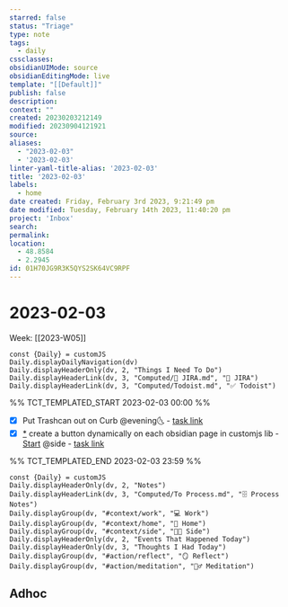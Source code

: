 ```yaml
---
starred: false
status: "Triage"
type: note
tags:
  - daily
cssclasses: 
obsidianUIMode: source
obsidianEditingMode: live
template: "[[Default]]"
publish: false
description: 
context: ""
created: 20230203212149
modified: 20230904121921
source: 
aliases:
  - "2023-02-03"
  - '2023-02-03'
linter-yaml-title-alias: '2023-02-03'
title: '2023-02-03'
labels:
  - home
date created: Friday, February 3rd 2023, 9:21:49 pm
date modified: Tuesday, February 14th 2023, 11:40:20 pm
project: 'Inbox'
search: 
permalink: 
location:
  - 48.8584
  - 2.2945
id: 01H70JG9R3K5QYS2SK64VC9RPF
---
```


# 2023-02-03

Week: [[2023-W05]]

```dataviewjs
const {Daily} = customJS
Daily.displayDailyNavigation(dv)
Daily.displayHeaderOnly(dv, 2, "Things I Need To Do")
Daily.displayHeaderLink(dv, 3, "Computed/🎫 JIRA.md", "🎫 JIRA")
Daily.displayHeaderLink(dv, 3, "Computed/Todoist.md", "✅ Todoist")
```

%% TCT_TEMPLATED_START 2023-02-03 00:00 %%

- [X] Put Trashcan out on Curb @evening🌜 - [task link](https://todoist.com/app/task/6139862913)
- [X] [*](obsidian://advanced-uri?vault=main&filepath=Inbox%2FProcessed%2F2023-02-03--15-14-56.md&block=7f850) create a button dynamically on each obsidian page in customjs lib - [Start](session:///start?duration=25&categoryName=side&intent=create%20a%20button%20dynamically%20on%20each%20obsidian%20page%20in%20customjs%20lib) @side - [task link](https://todoist.com/app/task/6585945120)

%% TCT_TEMPLATED_END 2023-02-03 23:59 %%

```dataviewjs
const {Daily} = customJS
Daily.displayHeaderOnly(dv, 2, "Notes")
Daily.displayHeaderLink(dv, 3, "Computed/To Process.md", "🗄️ Process Notes")
Daily.displayGroup(dv, "#context/work", "💻 Work")
Daily.displayGroup(dv, "#context/home", "🏡 Home")
Daily.displayGroup(dv, "#context/side", "👨‍💻 Side")
Daily.displayHeaderOnly(dv, 2, "Events That Happened Today")
Daily.displayHeaderOnly(dv, 3, "Thoughts I Had Today")
Daily.displayGroup(dv, "#action/reflect", "🪞 Reflect")
Daily.displayGroup(dv, "#action/meditation", "🧘‍♂️ Meditation")
```

## Adhoc
